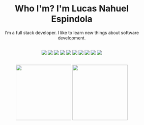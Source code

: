 <h1 align="center"> Who I'm? I'm Lucas Nahuel Espindola </h1>
<p align="center">
   I'm a full stack developer. I like to learn new things about software development.
</p>

<div align="center"><br>
   <img src="https://img.shields.io/badge/-HTML5-E34F26?style=for-the-badge&logo=html5&logoColor=white">
   <img src="https://img.shields.io/badge/-CSS3-1572B6?style=for-the-badge&logo=css3&logoColor=white">
   <img src="https://img.shields.io/badge/-Bootstrap-563D7C?style=for-the-badge&logo=bootstrap&logoColor=white">
   <img src="https://img.shields.io/badge/-JavaScript-eed718?style=for-the-badge&logo=javascript&logoColor=white">
   <img src="https://img.shields.io/badge/-PHP-8892bf?style=for-the-badge&logo=php&logoColor=ffffff">
   <img src="https://img.shields.io/badge/-Laravel-f9322c?style=for-the-badge&logo=laravel&logoColor=ffffff">
   <img src="https://img.shields.io/badge/-PostgreSQL-336791?style=for-the-badge&logo=postgresql&logoColor=ffffff">
   <img src="https://img.shields.io/badge/-Docker-2391e6?style=for-the-badge&logo=docker&logoColor=ffffff">
   <img src="https://img.shields.io/badge/-Linux-000000?style=for-the-badge&logo=linux&logoColor=ffffff">
   <img src="http://img.shields.io/badge/-VS%20Code-007ACC?style=for-the-badge&logo=visual%20studio%20code&logoColor=white">
   <!-- <img src="https://img.shields.io/badge/CSS-3498DB.svg?style=for-the-badge">
   <img src="https://img.shields.io/badge/JavaScript-F7DC6F.svg?style=for-the-badge">
   <img src="https://img.shields.io/badge/PHP-8892bf.svg?style=for-the-badge">
   <img src="https://img.shields.io/badge/Lavarel-f9322c.svg?style=for-the-badge">
   <img src="https://img.shields.io/badge/PostgreSQL-336791.svg?style=for-the-badge">
   <img src="https://img.shields.io/badge/Docker-2391e6.svg?style=for-the-badge">
   <img src="https://img.shields.io/badge/Linux-000000.svg?style=for-the-badge"> -->
</div>

##

<div align="center">
   <img height="180em" src="https://github-readme-stats.vercel.app/api?username=espindola-lucas&show_icons=true&theme=radical">
   <img height="180em" src="https://github-readme-stats.vercel.app/api/top-langs/?username=espindola-lucas&layout=compact&theme=dark">
</div>

<!--
**espindola-lucas/espindola-lucas** is a ✨ _special_ ✨ repository because its `README.md` (this file) appears on your GitHub profile.

Here are some ideas to get you started:

- 🔭 I’m currently working on ...
- 🌱 I’m currently learning ...
- 👯 I’m looking to collaborate on ...
- 🤔 I’m looking for help with ...
- 💬 Ask me about ...
- 📫 How to reach me: ...
- 😄 Pronouns: ...
- ⚡ Fun fact: ...
-->
